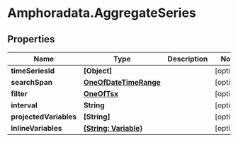 # Amphoradata.AggregateSeries

## Properties

Name | Type | Description | Notes
------------ | ------------- | ------------- | -------------
**timeSeriesId** | **[Object]** |  | [optional] 
**searchSpan** | [**OneOfDateTimeRange**](OneOfDateTimeRange.md) |  | [optional] 
**filter** | [**OneOfTsx**](OneOfTsx.md) |  | [optional] 
**interval** | **String** |  | [optional] 
**projectedVariables** | **[String]** |  | [optional] 
**inlineVariables** | [**{String: Variable}**](Variable.md) |  | [optional] 



